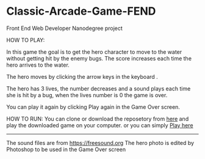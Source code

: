 # Classic-Arcade-Game-FEND
Front End Web Developer Nanodegree project  

HOW TO PLAY:

In this game the goal is to get the hero character to move to the water without getting hit by the enemy bugs. The score increases each time the hero arrives to the water.  

The hero moves by clicking the arrow keys in the keyboard .

The hero has 3 lives, the number decreases and a sound plays each time she is hit by a bug, when the lives number is 0 the game is over. 

You can play it again by clicking Play again in the Game Over screen.

HOW TO RUN:
You can clone or download the reposetory from [here](https://github.com/dimakm/Classic-Arcade-Game-FEND) and play the downloaded game on your computer.
or you can simply [Play here]( http://htmlpreview.github.io/?https://github.com/dimakm/Classic-Arcade-Game-FEND/blob/master/index.html )

 
-----------------------------------------------------------------------------
The sound files are from https://freesound.org 
The hero photo is edited by Photoshop to be used in the Game Over screen

